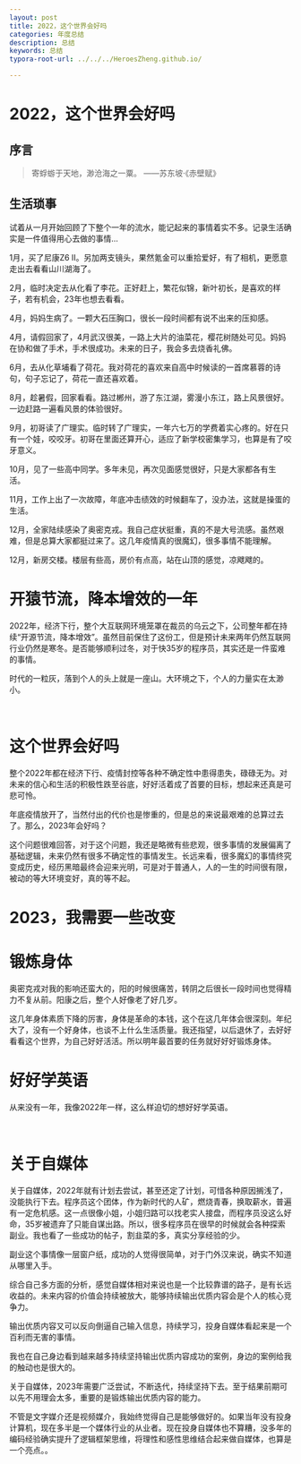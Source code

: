```yaml
---
layout: post
title: 2022，这个世界会好吗
categories: 年度总结
description: 总结
keywords: 总结
typora-root-url: ../../../HeroesZheng.github.io/

---
```


# 2022，这个世界会好吗

## 序言

> 寄蜉蝣于天地，渺沧海之一粟。 ——苏东坡·《赤壁赋》

## 生活琐事

试着从一月开始回顾了下整个一年的流水，能记起来的事情着实不多。记录生活确实是一件值得用心去做的事情…

1月，买了尼康Z6 Ⅱ。另加两支镜头，果然氪金可以重拾爱好，有了相机，更愿意走出去看看山川湖海了。

2月，临时决定去从化看了李花。正好赶上，繁花似锦，新叶初长，是喜欢的样子，若有机会，23年也想去看看。

4月，妈妈生病了。一颗大石压胸口，很长一段时间都有说不出来的压抑感。

4月，请假回家了，4月武汉很美，一路上大片的油菜花，樱花树随处可见。妈妈在协和做了手术，手术很成功。未来的日子，我会多去烧香礼佛。

6月，去从化草埔看了荷花。我对荷花的喜欢来自高中时候读的一首席慕蓉的诗句，句子忘记了，荷花一直还喜欢着。

8月，趁暑假，回家看看。路过郴州，游了东江湖，雾漫小东江，路上风景很好。一边赶路一遍看风景的体验很好。

9月，初哥读了广理实。临时转了广理实，一年六七万的学费着实心疼的。好在只有一个娃，咬咬牙。初哥在里面还算开心，适应了新学校密集学习，也算是有了咬牙意义。

10月，见了一些高中同学。多年未见，再次见面感觉很好，只是大家都各有生活。

11月，工作上出了一次故障，年底冲击绩效的时候翻车了，没办法，这就是操蛋的生活。

12月，全家陆续感染了奥密克戎。我自己症状挺重，真的不是大号流感。虽然艰难，但是总算大家都挺过来了。这几年疫情真的很魔幻，很多事情不能理解。

12月，新房交楼。楼层有些高，房价有点高，站在山顶的感觉，凉飕飕的。

# 开猿节流，降本增效的一年

2022年，经济下行，整个大互联网环境笼罩在裁员的乌云之下，公司整年都在持续“开源节流，降本增效”。虽然目前保住了这份工，但是预计未来两年仍然互联网行业仍然是寒冬。是否能够顺利过冬，对于快35岁的程序员，其实还是一件蛮难的事情。

时代的一粒灰，落到个人的头上就是一座山。大环境之下，个人的力量实在太渺小。

‍

# 这个世界会好吗

整个2022年都在经济下行、疫情封控等各种不确定性中患得患失，碌碌无为。对未来的信心和生活的积极性跌至谷底，好好活着成了首要的目标，想起来还真是可悲可怜。

年底疫情放开了，当然付出的代价也是惨重的，但是总的来说最艰难的总算过去了。那么，2023年会好吗？

这个问题很难回答，对于这个问题，我还是略微有些悲观，很多事情的发展偏离了基础逻辑，未来仍然有很多不确定性的事情发生。长远来看，很多魔幻的事情终究变成历史，经历黑暗最终会迎来光明，可是对于普通人，人的一生的时间很有限，被动的等大环境变好，真的等不起。

# 2023，我需要一些改变

# 锻炼身体

奥密克戎对我的影响还蛮大的，阳的时候很痛苦，转阴之后很长一段时间也觉得精力不复从前。阳康之后，整个人好像老了好几岁。

这几年身体素质下降的厉害，身体是革命的本钱，这个在这几年体会很深刻。年纪大了，没有一个好身体，也谈不上什么生活质量。我还指望，以后退休了，去好好看看这个世界，为自己好好活活。所以明年最首要的任务就好好好锻炼身体。

# 好好学英语

从来没有一年，我像2022年一样，这么样迫切的想好好学英语。

‍

# 关于自媒体

关于自媒体，2022年就有计划去尝试，甚至还定了计划，可惜各种原因搁浅了，没能执行下去。程序员这个团体，作为新时代的人矿，燃烧青春，换取薪水，普遍有一定危机感。这一点很像小姐，小姐归路可以找老实人接盘，而程序员没这么好命，35岁被遗弃了只能自谋出路。所以，很多程序员在很早的时候就会各种探索副业。我也看了一些成功的帖子，割韭菜的多，真实分享经验的少。

副业这个事情像一层窗户纸，成功的人觉得很简单，对于门外汉来说，确实不知道从哪里入手。

综合自己多方面的分析，感觉自媒体相对来说也是一个比较靠谱的路子，是有长远收益的。未来内容的价值会持续被放大，能够持续输出优质内容会是个人的核心竞争力。

输出优质内容又可以反向倒逼自己输入信息，持续学习，投身自媒体看起来是一个百利而无害的事情。

我也在自己身边看到越来越多持续坚持输出优质内容成功的案例，身边的案例给我的触动也是很大的。

关于自媒体，2023年需要广泛尝试，不断迭代，持续坚持下去。至于结果前期可以先不用理会太多，重要的是锻炼输出优质内容的能力。

不管是文字媒介还是视频媒介，我始终觉得自己是能够做好的。如果当年没有投身计算机，现在多半是一个媒体行业的从业者。现在投身自媒体也不算糟，没多年的编码经验确实提升了逻辑框架思维，将理性和感性思维结合起来做自媒体，也算是一个亮点。。

# 
